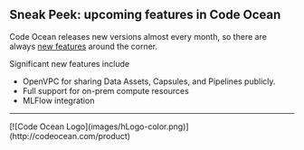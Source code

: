 ## 	Sneak Peek: upcoming features in Code Ocean

Code Ocean releases new versions almost every month, so there are always [new features](https://docs.codeocean.com/user-guide/v/release-notes) around the corner.

Significant new features include
- OpenVPC for sharing Data Assets, Capsules, and Pipelines publicly. 
- Full support for on-prem compute resources
- MLFlow integration


<hr> 
[![Code Ocean Logo](images/hLogo-color.png)](http://codeocean.com/product)